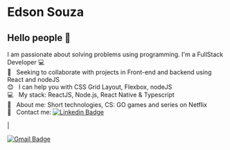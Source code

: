 
# Edson Souza

## Hello people 👋
I am passionate about solving problems using programming.
I'm a FullStack Developer :computer:
 <br/> :purple_heart: &nbsp; Seeking to collaborate with projects in Front-end and backend using React and nodeJS
 <br/> :blush: &nbsp; I can help you with CSS Grid Layout, Flexbox, nodeJS
 <br/> :computer: &nbsp; My stack: ReactJS, Node.js, React Native & Typescript
 <br/> 💬  &nbsp; About me: Short technologies, CS: GO games and series on Netflix
 <br/> :email: &nbsp; Contact me: 
 [![Linkedin Badge](https://img.shields.io/badge/-EdsonM.Souza-blue?style=flat-square&logo=Linkedin&logoColor=white&link=https://www.linkedin.com/in/edson-m-souza-621ab4182/)](https://www.linkedin.com/in/edson-m-souza-621ab4182/) 

| 

[![Gmail Badge](https://img.shields.io/badge/-edsonmelo754@gmail.com-c14438?style=flat-square&logo=Gmail&logoColor=white&link=mailto:edsonmelo754@gmail)](mailto:edsonmelo754@gmail)

